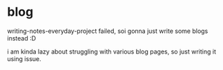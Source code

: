 # blog
 writing-notes-everyday-project failed, soi gonna just write some blogs instead :D

 i am kinda lazy about struggling with various blog pages, so just writing it using issue.
